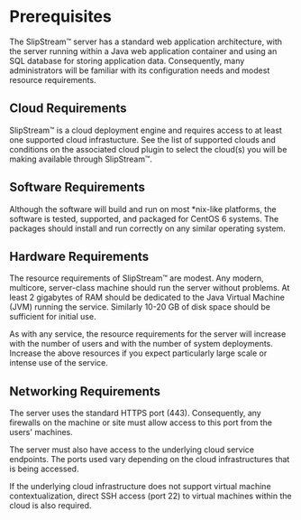 
# Prerequisites

The SlipStream™ server has a standard web application architecture,
with the server running within a Java web application container and
using an SQL database for storing application data.  Consequently,
many administrators will be familiar with its configuration needs and
modest resource requirements.

## Cloud Requirements

SlipStream™ is a cloud deployment engine and requires access to at
least one supported cloud infrastucture.  See the list of supported
clouds and conditions on the associated cloud plugin to select the
cloud(s) you will be making available through SlipStream™.

## Software Requirements

Although the software will build and run on most *nix-like platforms,
the software is tested, supported, and packaged for CentOS 6 systems.
The packages should install and run correctly on any similar operating
system.

## Hardware Requirements

The resource requirements of SlipStream™ are modest.  Any modern,
multicore, server-class machine should run the server without
problems.  At least 2 gigabytes of RAM should be dedicated to the Java
Virtual Machine (JVM) running the service.  Similarly 10-20 GB of disk
space should be sufficient for initial use.

As with any service, the resource requirements for the server will
increase with the number of users and with the number of system
deployments.  Increase the above resources if you expect particularly
large scale or intense use of the service.

## Networking Requirements

The server uses the standard HTTPS port (443).  Consequently, any
firewalls on the machine or site must allow access to this port from
the users' machines.

The server must also have access to the underlying cloud service
endpoints.  The ports used vary depending on the cloud infrastructures
that is being accessed.

If the underlying cloud infrastructure does not support virtual
machine contextualization, direct SSH access (port 22) to virtual
machines within the cloud is also required.

